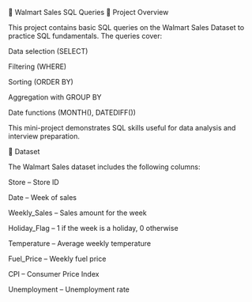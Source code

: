 🛒 Walmart Sales SQL Queries
📌 Project Overview

This project contains basic SQL queries on the Walmart Sales Dataset to practice SQL fundamentals.
The queries cover:

Data selection (SELECT)

Filtering (WHERE)

Sorting (ORDER BY)

Aggregation with GROUP BY

Date functions (MONTH(), DATEDIFF())

This mini-project demonstrates SQL skills useful for data analysis and interview preparation.

📂 Dataset

The Walmart Sales dataset includes the following columns:

Store – Store ID

Date – Week of sales

Weekly_Sales – Sales amount for the week

Holiday_Flag – 1 if the week is a holiday, 0 otherwise

Temperature – Average weekly temperature

Fuel_Price – Weekly fuel price

CPI – Consumer Price Index

Unemployment – Unemployment rate
